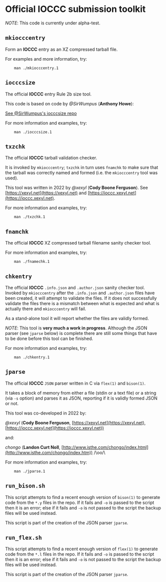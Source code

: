 # Official IOCCC submission toolkit

*NOTE*: This code is currently under alpha-test.


## `mkiocccentry`

Form an **IOCCC** entry as an XZ compressed tarball file.

For examples and more information, try:


	    man ./mkiocccentry.1


## `iocccsize`

The official **IOCCC** entry Rule 2b size tool.

This code is based on code by *@SirWumpus* (**Anthony Howe**):

[See @SirWumpus's iocccsize repo](https://github.com/SirWumpus/iocccsize)

For more information and examples, try:


	    man ./iocccsize.1


## `txzchk`

The official **IOCCC** tarball validation checker.

It is invoked by `mkiocccentry`; `txzchk` in turn uses `fnamchk` to make sure
that the tarball was correctly named and formed (i.e. the `mkiocccentry` tool
was used).


This tool was written in 2022 by *@xexyl* (**Cody Boone Ferguson**). See
[https://xexyl.net](https://xexyl.net) and
[https://ioccc.xexyl.net](https://ioccc.xexyl.net).

For more information and examples, try:


	    man ./txzchk.1


##  `fnamchk`

The official **IOCCC** XZ compressed tarball filename sanity checker tool.

For more information and examples, try:


	    man ./fnamechk.1


##  `chkentry`

The official **IOCCC** `.info.json` and `.author.json` sanity checker tool.
Invoked by `mkiocccentry` after the `.info.json` and `.author.json` files have
been created, it will attempt to validate the files. If it does not successfully
validate the files there is a mismatch between what is expected and what is
actually there and `mkiocccentry` will fail.

As a stand-alone tool it will report whether the files are validly formed.

*NOTE*: This tool is **very much a work in progress**. Although the JSON parser
(see `jparse` below) is complete there are still some things that have to be
done before this tool can be finished.

For more information and examples, try:


	    man ./chkentry.1



##  `jparse`

The official **IOCCC** `JSON` parser written in C via `flex(1)` and `bison(1)`.

It takes a block of memory from either a file (stdin or a text file) or a string
(via `-s` option) and parses it as JSON, reporting if it is validly formed JSON
or not.

This tool was co-developed in 2022 by:

*@xexyl* (**Cody Boone Ferguson**, [https://xexyl.net](https://xexyl.net),
[https://ioccc.xexyl.net](https://ioccc.xexyl.net))

and:

*chongo* (**Landon Curt Noll**, [http://www.isthe.com/chongo/index.html](http://www.isthe.com/chongo/index.htm)) /\oo/\

For more information and examples, try:


	    man ./jparse.1


## `run_bison.sh`

This script attempts to find a recent enough version of `bison(1)` to generate
code from the `*.y` files in the repo. If it fails and `-o` is passed to the
script then it is an error; else if it fails and `-o` is not passed to the
script the backup files will be used instead.

This script is part of the creation of the JSON parser `jparse`.

## `run_flex.sh`

This script attempts to find a recent enough version of `flex(1)` to generate
code from the `*.l` files in the repo. If it fails and `-o` is passed to the
script then it is an error; else if it fails and `-o` is not passed to the
script the backup files will be used instead.

This script is part of the creation of the JSON parser `jparse`.

